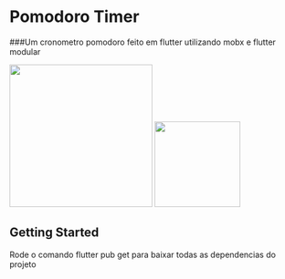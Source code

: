 # Pomodoro Timer

###Um cronometro pomodoro feito em flutter utilizando mobx e flutter modular

<img src="https://user-images.githubusercontent.com/45775404/155867137-e2ff4873-1868-48ae-b063-f5ceb8afcf10.png" height= "250">  <img src="https://user-images.githubusercontent.com/45775404/155867139-c4c903fa-9771-4d35-9da6-6ef737ad8ef2.png" height= "150">

## Getting Started

Rode o comando flutter pub get para baixar todas as dependencias do projeto
